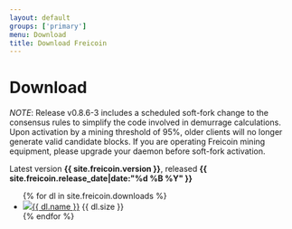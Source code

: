 ```yaml
---
layout: default
groups: ['primary']
menu: Download
title: Download Freicoin
---
```


<h1>Download</h1>

*NOTE*: Release v0.8.6-3 includes a scheduled soft-fork change to the consensus rules to simplify the code involved in demurrage calculations. Upon activation by a mining threshold of 95%, older clients will no longer generate valid candidate blocks. If you are operating Freicoin mining equipment, please upgrade your daemon before soft-fork activation.

Latest version <strong>{{ site.freicoin.version }}</strong>, released <strong>{{ site.freicoin.release_date|date:"%d %B %Y" }}</strong>

<div>
	<ul class="nostyle">
{% for dl in site.freicoin.downloads %}
		<li><img src="{{ dl.icon }}" class="os_icon" /><a href="{{ dl.link }}">{{ dl.name }}</a> {{ dl.size }}</li>
{% endfor %}
	</ul>
</div>

